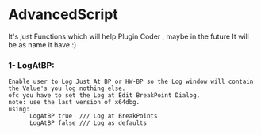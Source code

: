 # AdvancedScript
It's just Functions which will help Plugin Coder , maybe in the future It will be as name it have :)
### 1- LogAtBP: 
```
Enable user to Log Just At BP or HW-BP so the Log window will contain the Value's you log nothing else.
ofc you have to set the Log at Edit BreakPoint Dialog.
note: use the last version of x64dbg.
using:
      LogAtBP true  /// Log at BreakPoints
      LogAtBP false /// Log as defaults 
```
